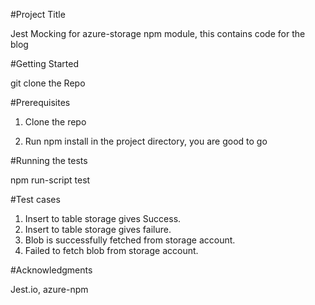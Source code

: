 #Project Title

Jest Mocking for azure-storage npm module, this contains code for the blog <here>



#Getting Started

git clone the Repo


#Prerequisites


1. Clone the repo

2. Run npm install in the project directory, you are good to go


#Running the tests

npm run-script test


#Test cases
1. Insert to table storage gives Success.
2. Insert to table storage gives failure.
3. Blob is successfully fetched from storage account.
4. Failed to fetch blob from storage account.



#Acknowledgments

Jest.io,
azure-npm
